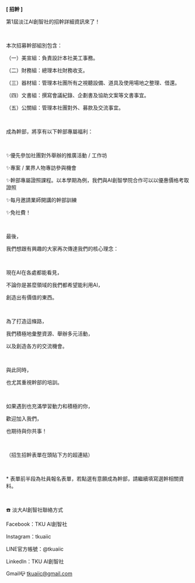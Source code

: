 **[ 招幹 ]**

第1屆淡江AI創智社的招幹詳細資訊來了！

&nbsp;

本次招募幹部組別包含：

（一）美宣組：負責設計本社美工事務。

（二）財務組：總理本社財務收支。

（三）器材組：管理本社團所有之視聽設備、道具及使用場地之整理、借還。

（四）文書組：撰寫會議紀錄、企劃書及協助文案等文書事宜。

（五）公關組：管理本社團對外、募款及交流事宜。

&nbsp;

成為幹部，將享有以下幹部專屬福利：

&nbsp;

✨優先參加社團對外舉辦的推廣活動 / 工作坊

✨專案 / 業界人物專訪參與機會

✨幹部專屬證照課程。以本學期為例，我們與AI創智學院合作可以以優惠價格考取證照

✨每月邀請業師開講的幹部訓練

✨免社費！

&nbsp;

最後，

我們想跟有興趣的大家再次傳達我們的核心理念：

&nbsp;

現在AI在各處都能看見，

不論你是甚麼領域的我們都希望能利用AI，

創造出有價值的東西。

&nbsp;

為了打造這條路，

我們積極地彙整資源、舉辦多元活動，

以及創造各方的交流機會。

&nbsp;

與此同時，

也尤其重視幹部的培訓。

&nbsp;

如果遇到也充滿學習動力和積極的你，

歡迎加入我們，

也期待與你共事！

&nbsp;

（招生招幹表單在頭貼下方的超連結）

&nbsp;

\* 表單前半段為社員報名表單，若點選有意願成為幹部，請繼續填寫選幹相關資料。

&nbsp;

☎️ 淡大AI創智社聯絡方式

Facebook：TKU AI創智社

Instagram：tkuaiic

LINE官方帳號：@tkuaiic

LinkedIn：TKU AI創智社

Gmail📪 tkuaiic@gmail.com
